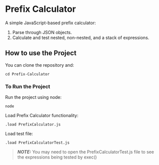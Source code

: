 # Prefix Calculator

A simple JavaScript-based prefix calculator:

1. Parse through JSON objects.
2. Calculate and test nested, non-nested, and a stack of expressions.

## How to use the Project

You can clone the repository and:

```
cd Prefix-Calculator
```

### To Run the Project

Run the project using node:

```
node
```

Load Prefix Calculator functionality:

```
.load PrefixCalculator.js
```

Load test file:

```
.load PrefixCalculatorTest.js
```

> **_NOTE:_** You may need to open the PrefixCalculatorTest.js file to see the expressions being tested by exec()
